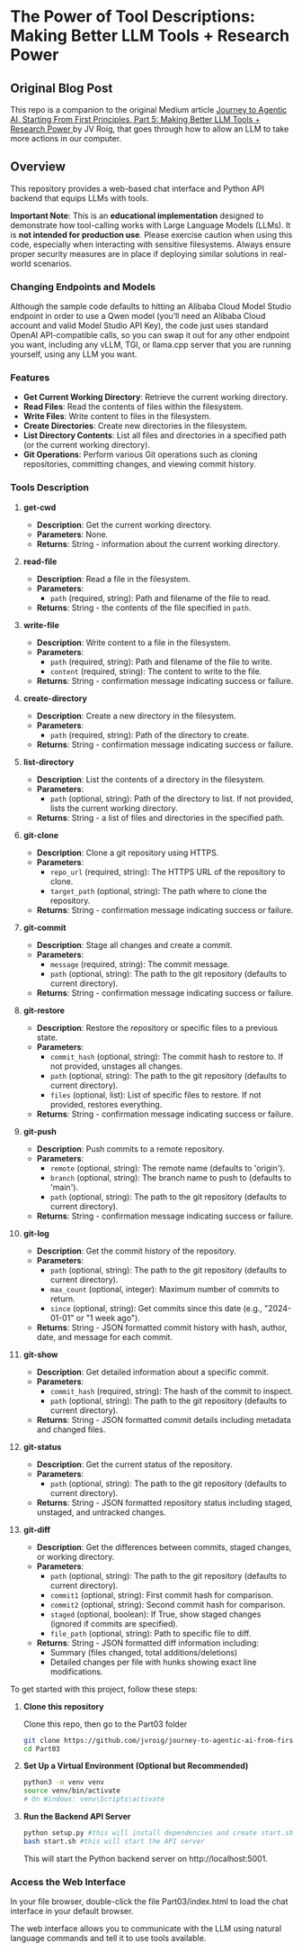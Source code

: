 # The Power of Tool Descriptions: Making Better LLM Tools + Research Power 

## Original Blog Post
This repo is a companion to the original Medium article [Journey to Agentic AI, Starting From First Principles, Part 5: Making Better LLM Tools + Research Power ]() by JV Roig, that goes through how to allow an LLM to take more actions in our computer. 


## Overview

This repository provides a web-based chat interface and Python API backend that equips LLMs with tools. 

**Important Note**: This is an **educational implementation** designed to demonstrate how tool-calling works with Large Language Models (LLMs). It is **not intended for production use**. Please exercise caution when using this code, especially when interacting with sensitive filesystems. Always ensure proper security measures are in place if deploying similar solutions in real-world scenarios.

### Changing Endpoints and Models

Although the sample code defaults to hitting an Alibaba Cloud Model Studio endpoint in order to use a Qwen model (you’ll need an Alibaba Cloud account and valid Model Studio API Key), the code just uses standard OpenAI API-compatible calls, so you can swap it out for any other endpoint you want, including any vLLM, TGI, or llama.cpp server that you are running yourself, using any LLM you want.

### Features

- **Get Current Working Directory**: Retrieve the current working directory.
- **Read Files**: Read the contents of files within the filesystem.
- **Write Files**: Write content to files in the filesystem.
- **Create Directories**: Create new directories in the filesystem.
- **List Directory Contents**: List all files and directories in a specified path (or the current working directory).
- **Git Operations**: Perform various Git operations such as cloning repositories, committing changes, and viewing commit history.

### Tools Description

1. **get-cwd**
    - **Description**: Get the current working directory.
    - **Parameters**: None.
    - **Returns**: String - information about the current working directory.

2. **read-file**
    - **Description**: Read a file in the filesystem.
    - **Parameters**:
      - `path` (required, string): Path and filename of the file to read.
    - **Returns**: String - the contents of the file specified in `path`.

3. **write-file**
    - **Description**: Write content to a file in the filesystem.
    - **Parameters**:
      - `path` (required, string): Path and filename of the file to write.
      - `content` (required, string): The content to write to the file.
    - **Returns**: String - confirmation message indicating success or failure.

4. **create-directory**
    - **Description**: Create a new directory in the filesystem.
    - **Parameters**:
      - `path` (required, string): Path of the directory to create.
    - **Returns**: String - confirmation message indicating success or failure.

5. **list-directory**
    - **Description**: List the contents of a directory in the filesystem.
    - **Parameters**:
      - `path` (optional, string): Path of the directory to list. If not provided, lists the current working directory.
    - **Returns**: String - a list of files and directories in the specified path.

6. **git-clone**
    - **Description**: Clone a git repository using HTTPS.
    - **Parameters**:
      - `repo_url` (required, string): The HTTPS URL of the repository to clone.
      - `target_path` (optional, string): The path where to clone the repository.
    - **Returns**: String - confirmation message indicating success or failure.

7. **git-commit**
    - **Description**: Stage all changes and create a commit.
    - **Parameters**:
      - `message` (required, string): The commit message.
      - `path` (optional, string): The path to the git repository (defaults to current directory).
    - **Returns**: String - confirmation message indicating success or failure.

8. **git-restore**
    - **Description**: Restore the repository or specific files to a previous state.
    - **Parameters**:
      - `commit_hash` (optional, string): The commit hash to restore to. If not provided, unstages all changes.
      - `path` (optional, string): The path to the git repository (defaults to current directory).
      - `files` (optional, list): List of specific files to restore. If not provided, restores everything.
    - **Returns**: String - confirmation message indicating success or failure.

9. **git-push**
    - **Description**: Push commits to a remote repository.
    - **Parameters**:
      - `remote` (optional, string): The remote name (defaults to 'origin').
      - `branch` (optional, string): The branch name to push to (defaults to 'main').
      - `path` (optional, string): The path to the git repository (defaults to current directory).
    - **Returns**: String - confirmation message indicating success or failure.

10. **git-log**
    - **Description**: Get the commit history of the repository.
    - **Parameters**:
      - `path` (optional, string): The path to the git repository (defaults to current directory).
      - `max_count` (optional, integer): Maximum number of commits to return.
      - `since` (optional, string): Get commits since this date (e.g., "2024-01-01" or "1 week ago").
    - **Returns**: String - JSON formatted commit history with hash, author, date, and message for each commit.

11. **git-show**
    - **Description**: Get detailed information about a specific commit.
    - **Parameters**:
      - `commit_hash` (required, string): The hash of the commit to inspect.
      - `path` (optional, string): The path to the git repository (defaults to current directory).
    - **Returns**: String - JSON formatted commit details including metadata and changed files.

12. **git-status**
    - **Description**: Get the current status of the repository.
    - **Parameters**:
      - `path` (optional, string): The path to the git repository (defaults to current directory).
    - **Returns**: String - JSON formatted repository status including staged, unstaged, and untracked changes.

13. **git-diff**
    - **Description**: Get the differences between commits, staged changes, or working directory.
    - **Parameters**:
      - `path` (optional, string): The path to the git repository (defaults to current directory).
      - `commit1` (optional, string): First commit hash for comparison.
      - `commit2` (optional, string): Second commit hash for comparison.
      - `staged` (optional, boolean): If True, show staged changes (ignored if commits are specified).
      - `file_path` (optional, string): Path to specific file to diff.
    - **Returns**: String - JSON formatted diff information including:
        - Summary (files changed, total additions/deletions)
        - Detailed changes per file with hunks showing exact line modifications.


To get started with this project, follow these steps:

1. **Clone this repository**
    
    Clone this repo, then go to the Part03 folder

    ```bash
    git clone https://github.com/jvroig/journey-to-agentic-ai-from-first-principles.git
    cd Part03
    ```

1. **Set Up a Virtual Environment (Optional but Recommended)**

    ```bash
    python3 -m venv venv
    source venv/bin/activate  
    # On Windows: venv\Scripts\activate
    ```

3. **Run the Backend API Server**

    ```bash
    python setup.py #this will install dependencies and create start.sh file
    bash start.sh #this will start the API server
    ```
    This will start the Python backend server on http://localhost:5001.

### Access the Web Interface

In your file browser, double-click the file Part03/index.html to load the chat interface in your default browser.

The web interface allows you to communicate with the LLM using natural language commands and tell it to use tools available.